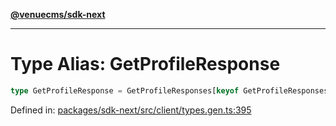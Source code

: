 [**@venuecms/sdk-next**](../Index.md)

***

# Type Alias: GetProfileResponse

```ts
type GetProfileResponse = GetProfileResponses[keyof GetProfileResponses];
```

Defined in: [packages/sdk-next/src/client/types.gen.ts:395](https://github.com/venuecms/sdk/blob/93f6bf3ae5c71ab7e4dd72baca4ddff927ddbc9f/packages/sdk-next/src/client/types.gen.ts#L395)
